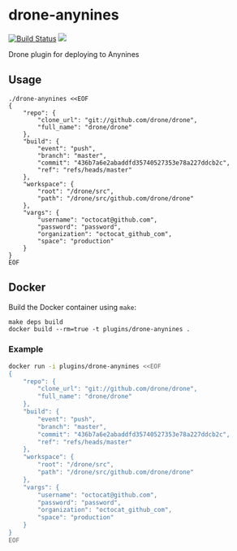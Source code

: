 # drone-anynines

[![Build Status](http://beta.drone.io/api/badges/drone-plugins/drone-anynines/status.svg)](http://beta.drone.io/drone-plugins/drone-anynines)
[![](https://badge.imagelayers.io/plugins/drone-anynines:latest.svg)](https://imagelayers.io/?images=plugins/drone-anynines:latest 'Get your own badge on imagelayers.io')

Drone plugin for deploying to Anynines

## Usage

```
./drone-anynines <<EOF
{
    "repo": {
        "clone_url": "git://github.com/drone/drone",
        "full_name": "drone/drone"
    },
    "build": {
        "event": "push",
        "branch": "master",
        "commit": "436b7a6e2abaddfd35740527353e78a227ddcb2c",
        "ref": "refs/heads/master"
    },
    "workspace": {
        "root": "/drone/src",
        "path": "/drone/src/github.com/drone/drone"
    },
    "vargs": {
        "username": "octocat@github.com",
        "password": "password",
        "organization": "octocat_github_com",
        "space": "production"
    }
}
EOF
```

## Docker

Build the Docker container using `make`:

```
make deps build
docker build --rm=true -t plugins/drone-anynines .
```

### Example

```sh
docker run -i plugins/drone-anynines <<EOF
{
    "repo": {
        "clone_url": "git://github.com/drone/drone",
        "full_name": "drone/drone"
    },
    "build": {
        "event": "push",
        "branch": "master",
        "commit": "436b7a6e2abaddfd35740527353e78a227ddcb2c",
        "ref": "refs/heads/master"
    },
    "workspace": {
        "root": "/drone/src",
        "path": "/drone/src/github.com/drone/drone"
    },
    "vargs": {
        "username": "octocat@github.com",
        "password": "password",
        "organization": "octocat_github_com",
        "space": "production"
    }
}
EOF
```
